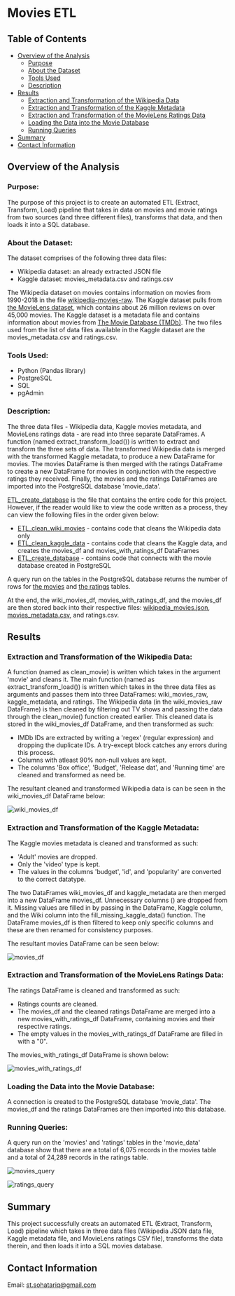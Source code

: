 # Movies ETL
## Table of Contents
- [Overview of the Analysis](#overview-of-the-analysis)
    - [Purpose](#purpose)
    - [About the Dataset](#about-the-dataset)
    - [Tools Used](#tools-used)
    - [Description](#description)
- [Results](#results)
    - [Extraction and Transformation of the Wikipedia Data](#Extraction-and-Transformation-of-the-Wikipedia-Data)
    - [Extraction and Transformation of the Kaggle Metadata](#Extraction-and-Transformation-of-the-Kaggle-Metadata)
    - [Extraction and Transformation of the MovieLens Ratings Data](#Extraction-and-Transformation-of-the-MovieLens-Ratings-Data)
    - [Loading the Data into the Movie Database](#Loading-the-Data-into-the-Movie-Database)
    - [Running Queries](#Running-Queries)
- [Summary](#summary)
- [Contact Information](#contact-information)

## Overview of the Analysis
### Purpose:
The purpose of this project is to create an automated ETL (Extract, Transform, Load) pipeline that takes in data on movies and movie ratings from two sources (and three different files), transforms that data, and then loads it into a SQL database. 

### About the Dataset:
The dataset comprises of the following three data files:
 - Wikipedia dataset: an already extracted JSON file
 - Kaggle dataset: movies_metadata.csv and ratings.csv

The Wikipedia dataset on movies contains information on movies from 1990-2018 in the file [wikipedia-movies-raw](https://github.com/SohaT7/Movies-ETL/blob/main/Resources/wikipedia-movies-raw.json). The Kaggle dataset pulls from [the MovieLens dataset](https://www.kaggle.com/datasets/rounakbanik/the-movies-dataset?resource=download), which contains about 26 million reviews on over 45,000 movies. The Kaggle dataset is a metadata file and contains information about movies from [The Movie Database (TMDb)](https://www.themoviedb.org). The two files used from the list of data files available in the Kaggle dataset are the movies_metadata.csv and ratings.csv.

### Tools Used:
 - Python (Pandas library)
 - PostgreSQL
 - SQL
 - pgAdmin

### Description:
The three data files - Wikipedia data, Kaggle movies metadata, and MovieLens ratings data - are read into three separate DataFrames. A function (named extract_transform_load()) is written to extract and transform the three sets of data. The transformed Wikipedia data is merged with the transformed Kaggle metadata, to produce a new DataFrame for movies. The movies DataFrame is then merged with the ratings DataFrame to create a new DataFrame for movies in conjunction with the respective ratings they received. Finally, the movies and the ratings DataFrames are imported into the PostgreSQL database 'movie_data'.

[ETL_create_database](https://github.com/SohaT7/Movies-ETL/blob/main/ETL_create_database.ipynb) is the file that contains the entire code for this project. However, if the reader would like to view the code written as a process, they can view the following files in the order given below:
 - [ETL_clean_wiki_movies](https://github.com/SohaT7/Movies-ETL/blob/main/ETL_clean_wiki_movies.ipynb) - contains code that cleans the Wikipedia data only
 - [ETL_clean_kaggle_data](https://github.com/SohaT7/Movies-ETL/blob/main/ETL_clean_kaggle_data.ipynb) - contains code that cleans the Kaggle data, and creates the movies_df and movies_with_ratings_df DataFrames
 - [ETL_create_database](https://github.com/SohaT7/Movies-ETL/blob/main/ETL_create_database.ipynb) - contains code that connects with the movie database created in PostgreSQL

A query run on the tables in the PostgreSQL database returns the number of rows for [the movies](https://github.com/SohaT7/Movies-ETL/blob/main/Images/movies_query.png) and [the ratings](https://github.com/SohaT7/Movies-ETL/blob/main/Images/ratings_query.png) tables.

At the end, the wiki_movies_df, movies_with_ratings_df, and the movies_df are then stored back into their respective files: [wikipedia_movies.json](https://github.com/SohaT7/Movies-ETL/blob/main/Resources/wikipedia_movies.json), [movies_metadata.csv](https://github.com/SohaT7/Movies-ETL/blob/main/Resources/movies_metadata.csv), and ratings.csv.

## Results
### Extraction and Transformation of the Wikipedia Data:
A function (named as clean_movie) is written which takes in the argument 'movie' and cleans it. The main function (named as extract_transform_load()) is written which takes in the three data files as arguments and passes them into three DataFrames: wiki_movies_raw, kaggle_metadata, and ratings. The Wikipedia data (in the wiki_movies_raw DataFrame) is then cleaned by filtering out TV shows and passing the data through the clean_movie() function created earlier. This cleaned data is stored in the wiki_movies_df DataFrame, and then transformed as such:
 -  IMDb IDs are extracted by writing a 'regex' (regular expression) and dropping the duplicate IDs. A try-except block catches any errors during this process.
 - Columns with atleast 90% non-null values are kept.
 - The columns 'Box office', 'Budget', 'Release dat', and 'Running time' are cleaned and transformed as need be.

 The resultant cleaned and transformed Wikipedia data is can be seen in the wiki_movies_df DataFrame below:

![wiki_movies_df](https://github.com/SohaT7/Movies-ETL/blob/main/Images/wiki_movies_df.png)

### Extraction and Transformation of the Kaggle Metadata:
The Kaggle movies metadata is cleaned and transformed as such:
 - 'Adult' movies are dropped.
 - Only the 'video' type is kept.
 - The values in the columns 'budget', 'id', and 'popularity' are converted to the correct datatype.
 
 The two DataFrames wiki_movies_df and kaggle_metadata are then merged into a new DataFrame movies_df. Unnecessary columns () are dropped from it. Missing values are filled in by passing in the DataFrame, Kaggle column, and the Wiki column into the fill_missing_kaggle_data() function. The DataFrame movies_df is then filtered to keep only specific columns and these are then renamed for consistency purposes. 

The resultant movies DataFrame can be seen below:

![movies_df](https://github.com/SohaT7/Movies-ETL/blob/main/Images/movies_df.png)

### Extraction and Transformation of the MovieLens Ratings Data:
The ratings DataFrame is cleaned and transformed as such:
 - Ratings counts are cleaned.
 - The movies_df and the cleaned ratings DataFrame are merged into a new movies_with_ratings_df DataFrame, containing movies and their respective ratings.
 - The empty values in the movies_with_ratings_df DataFrame are filled in with a "0".

 The movies_with_ratings_df DataFrame is shown below:

 ![movies_with_ratings_df](https://github.com/SohaT7/Movies-ETL/blob/main/Images/movies_with_ratings_df.png)

### Loading the Data into the Movie Database:
A connection is created to the PostgreSQL database 'movie_data'. The movies_df and the ratings DataFrames are then imported into this database.

### Running Queries:
A query run on the 'movies' and 'ratings' tables in the 'movie_data' database show that there are a total of 6,075 records in the movies table and a total of 24,289 records in the ratings table.

![movies_query](https://github.com/SohaT7/Movies-ETL/blob/main/Images/movies_query.png)

![ratings_query](https://github.com/SohaT7/Movies-ETL/blob/main/Images/ratings_query.png)

## Summary
This project successfully creats an automated ETL (Extract, Transform, Load) pipeline which takes in three data files (Wikipedia JSON data file, Kaggle metadata file, and MovieLens ratings CSV file), transforms the data therein, and then loads it into a SQL movies database.

## Contact Information
Email: st.sohatariq@gmail.com
